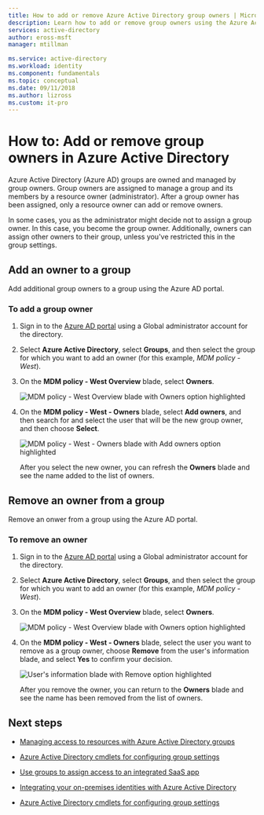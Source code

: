 ```yaml
---
title: How to add or remove Azure Active Directory group owners | Microsoft Docs
description: Learn how to add or remove group owners using the Azure Active Directory portal. 
services: active-directory
author: eross-msft
manager: mtillman

ms.service: active-directory
ms.workload: identity
ms.component: fundamentals
ms.topic: conceptual
ms.date: 09/11/2018
ms.author: lizross
ms.custom: it-pro
---
```


# How to: Add or remove group owners in Azure Active Directory
Azure Active Directory (Azure AD) groups are owned and managed by group owners. Group owners are assigned to manage a group and its members by a resource owner (administrator). After a group owner has been assigned, only a resource owner can add or remove owners.

In some cases, you as the administrator might decide not to assign a group owner. In this case, you become the group owner. Additionally, owners can assign other owners to their group, unless you've restricted this in the group settings.

## Add an owner to a group
Add additional group owners to a group using the Azure AD portal.

### To add a group owner
1. Sign in to the [Azure AD portal](https://portal.azure.com) using a Global administrator account for the directory.

2. Select **Azure Active Directory**, select **Groups**, and then select the group for which you want to add an owner (for this example, _MDM policy - West_).

3. On the **MDM policy - West Overview** blade, select **Owners**.

    ![**MDM policy - West Overview** blade with Owners option highlighted](/media/active-directory-accessmanagement-managing-group-owners/add-owners-option-overview-blade.png)

4. On the **MDM policy - West - Owners** blade, select **Add owners**, and then search for and select the user that will be the new group owner, and then choose **Select**.

    ![**MDM policy - West - Owners** blade with Add owners option highlighted](/media/active-directory-accessmanagement-managing-group-owners/add-owners-owners-blade.png)

    After you select the new owner, you can refresh the **Owners** blade and see the name added to the list of owners.

## Remove an owner from a group
Remove an onwer from a group using the Azure AD portal.

### To remove an owner
1. Sign in to the [Azure AD portal](https://portal.azure.com) using a Global administrator account for the directory.

2. Select **Azure Active Directory**, select **Groups**, and then select the group for which you want to add an owner (for this example, _MDM policy - West_).

3. On the **MDM policy - West Overview** blade, select **Owners**.

    ![**MDM policy - West Overview** blade with Owners option highlighted](/media/active-directory-accessmanagement-managing-group-owners/remove-owners-option-overview-blade.png)

4. On the **MDM policy - West - Owners** blade, select the user you want to remove as a group owner, choose **Remove** from the user's information blade, and select **Yes** to confirm your decision.

    ![User's information blade with Remove option highlighted](/media/active-directory-accessmanagement-managing-group-owners/remove-owner-info-blade.png)

    After you remove the owner, you can return to the **Owners** blade and see the name has been removed from the list of owners.

## Next steps
- [Managing access to resources with Azure Active Directory groups](active-directory-manage-groups.md)

- [Azure Active Directory cmdlets for configuring group settings](../users-groups-roles/groups-settings-cmdlets.md)

- [Use groups to assign access to an integrated SaaS app](../users-groups-roles/groups-saasapps.md)

- [Integrating your on-premises identities with Azure Active Directory](../connect/active-directory-aadconnect.md)

- [Azure Active Directory cmdlets for configuring group settings](../users-groups-roles/groups-settings-v2-cmdlets.md)
